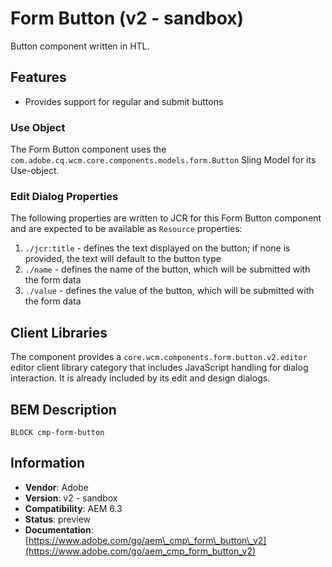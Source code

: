 <!--
Copyright 2017 Adobe Systems Incorporated

Licensed under the Apache License, Version 2.0 (the "License");
you may not use this file except in compliance with the License.
You may obtain a copy of the License at

    http://www.apache.org/licenses/LICENSE-2.0

Unless required by applicable law or agreed to in writing, software
distributed under the License is distributed on an "AS IS" BASIS,
WITHOUT WARRANTIES OR CONDITIONS OF ANY KIND, either express or implied.
See the License for the specific language governing permissions and
limitations under the License.
-->
Form Button (v2 - sandbox)
====
Button component written in HTL.

## Features
* Provides support for regular and submit buttons

### Use Object
The Form Button component uses the `com.adobe.cq.wcm.core.components.models.form.Button` Sling Model for its Use-object.

### Edit Dialog Properties
The following properties are written to JCR for this Form Button component and are expected to be available as `Resource` properties:

1. `./jcr:title` - defines the text displayed on the button; if none is provided, the text will default to the button type
2. `./name` - defines the name of the button, which will be submitted with the form data
3. `./value` - defines the value of the button, which will be submitted with the form data

## Client Libraries
The component provides a `core.wcm.components.form.button.v2.editor` editor client library category that includes
JavaScript handling for dialog interaction. It is already included by its edit and design dialogs.

## BEM Description
```
BLOCK cmp-form-button
```

## Information
* **Vendor**: Adobe
* **Version**: v2 - sandbox
* **Compatibility**: AEM 6.3
* **Status**: preview
* **Documentation**: [https://www.adobe.com/go/aem\_cmp\_form\_button\_v2](https://www.adobe.com/go/aem_cmp_form_button_v2)

